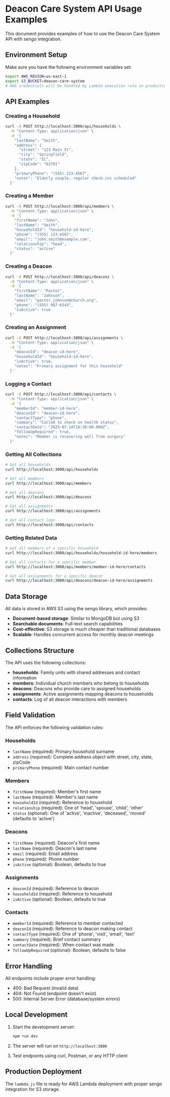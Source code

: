 # Deacon Care System API Usage Examples

This document provides examples of how to use the Deacon Care System API with sengo integration.

## Environment Setup

Make sure you have the following environment variables set:

```bash
export AWS_REGION=us-east-1
export S3_BUCKET=deacon-care-system
# AWS credentials will be handled by Lambda execution role in production
```

## API Examples

### Creating a Household

```bash
curl -X POST http://localhost:3000/api/households \
  -H "Content-Type: application/json" \
  -d '{
    "lastName": "Smith",
    "address": {
      "street": "123 Main St",
      "city": "Springfield",
      "state": "IL",
      "zipCode": "62701"
    },
    "primaryPhone": "(555) 123-4567",
    "notes": "Elderly couple, regular check-ins scheduled"
  }'
```

### Creating a Member

```bash
curl -X POST http://localhost:3000/api/members \
  -H "Content-Type: application/json" \
  -d '{
    "firstName": "John",
    "lastName": "Smith",
    "householdId": "household-id-here",
    "phone": "(555) 123-4567",
    "email": "john.smith@example.com",
    "relationship": "head",
    "status": "active"
  }'
```

### Creating a Deacon

```bash
curl -X POST http://localhost:3000/api/deacons \
  -H "Content-Type: application/json" \
  -d '{
    "firstName": "Pastor",
    "lastName": "Johnson",
    "email": "pastor.johnson@church.org",
    "phone": "(555) 987-6543",
    "isActive": true
  }'
```

### Creating an Assignment

```bash
curl -X POST http://localhost:3000/api/assignments \
  -H "Content-Type: application/json" \
  -d '{
    "deaconId": "deacon-id-here",
    "householdId": "household-id-here",
    "isActive": true,
    "notes": "Primary assignment for this household"
  }'
```

### Logging a Contact

```bash
curl -X POST http://localhost:3000/api/contacts \
  -H "Content-Type: application/json" \
  -d '{
    "memberId": "member-id-here",
    "deaconId": "deacon-id-here",
    "contactType": "phone",
    "summary": "Called to check on health status",
    "contactDate": "2025-07-14T10:30:00.000Z",
    "followUpRequired": true,
    "notes": "Member is recovering well from surgery"
  }'
```

### Getting All Collections

```bash
# Get all households
curl http://localhost:3000/api/households

# Get all members
curl http://localhost:3000/api/members

# Get all deacons
curl http://localhost:3000/api/deacons

# Get all assignments
curl http://localhost:3000/api/assignments

# Get all contact logs
curl http://localhost:3000/api/contacts
```

### Getting Related Data

```bash
# Get all members of a specific household
curl http://localhost:3000/api/households/household-id-here/members

# Get all contacts for a specific member
curl http://localhost:3000/api/members/member-id-here/contacts

# Get all assignments for a specific deacon
curl http://localhost:3000/api/deacons/deacon-id-here/assignments
```

## Data Storage

All data is stored in AWS S3 using the sengo library, which provides:
- **Document-based storage**: Similar to MongoDB but using S3
- **Searchable documents**: Full-text search capabilities
- **Cost-effective**: S3 storage is much cheaper than traditional databases
- **Scalable**: Handles concurrent access for monthly deacon meetings

## Collections Structure

The API uses the following collections:

- **households**: Family units with shared addresses and contact information
- **members**: Individual church members who belong to households
- **deacons**: Deacons who provide care to assigned households
- **assignments**: Active assignments mapping deacons to households
- **contacts**: Log of all deacon interactions with members

## Field Validation

The API enforces the following validation rules:

### Households
- `lastName` (required): Primary household surname
- `address` (required): Complete address object with street, city, state, zipCode
- `primaryPhone` (required): Main contact number

### Members
- `firstName` (required): Member's first name
- `lastName` (required): Member's last name
- `householdId` (required): Reference to household
- `relationship` (required): One of 'head', 'spouse', 'child', 'other'
- `status` (optional): One of 'active', 'inactive', 'deceased', 'moved' (defaults to 'active')

### Deacons
- `firstName` (required): Deacon's first name
- `lastName` (required): Deacon's last name
- `email` (required): Email address
- `phone` (required): Phone number
- `isActive` (optional): Boolean, defaults to true

### Assignments
- `deaconId` (required): Reference to deacon
- `householdId` (required): Reference to household
- `isActive` (optional): Boolean, defaults to true

### Contacts
- `memberId` (required): Reference to member contacted
- `deaconId` (required): Reference to deacon making contact
- `contactType` (required): One of 'phone', 'visit', 'email', 'text'
- `summary` (required): Brief contact summary
- `contactDate` (required): When contact was made
- `followUpRequired` (optional): Boolean, defaults to false

## Error Handling

All endpoints include proper error handling:
- 400: Bad Request (invalid data)
- 404: Not Found (endpoint doesn't exist)
- 500: Internal Server Error (database/system errors)

## Local Development

1. Start the development server:
   ```bash
   npm run dev
   ```

2. The server will run on `http://localhost:3000`

3. Test endpoints using curl, Postman, or any HTTP client

## Production Deployment

The `lambda.js` file is ready for AWS Lambda deployment with proper sengo integration for S3 storage.
